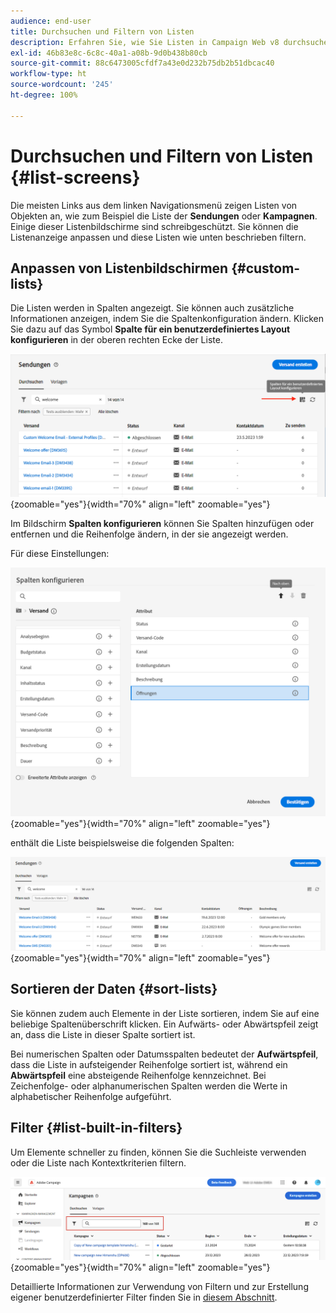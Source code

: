 ```yaml
---
audience: end-user
title: Durchsuchen und Filtern von Listen
description: Erfahren Sie, wie Sie Listen in Campaign Web v8 durchsuchen und filtern
exl-id: 46b83e8c-6c8c-40a1-a08b-9d0b438b80cb
source-git-commit: 88c6473005cfdf7a43e0d232b75db2b51dbcac40
workflow-type: ht
source-wordcount: '245'
ht-degree: 100%

---
```


# Durchsuchen und Filtern von Listen {#list-screens}

Die meisten Links aus dem linken Navigationsmenü zeigen Listen von Objekten an, wie zum Beispiel die Liste der **Sendungen** oder **Kampagnen**. Einige dieser Listenbildschirme sind schreibgeschützt. Sie können die Listenanzeige anpassen und diese Listen wie unten beschrieben filtern.

## Anpassen von Listenbildschirmen {#custom-lists}

Die Listen werden in Spalten angezeigt. Sie können auch zusätzliche Informationen anzeigen, indem Sie die Spaltenkonfiguration ändern. Klicken Sie dazu auf das Symbol **Spalte für ein benutzerdefiniertes Layout konfigurieren** in der oberen rechten Ecke der Liste.

![](assets/config-columns.png){zoomable=&quot;yes&quot;}{width="70%" align="left" zoomable="yes"}

Im Bildschirm **Spalten konfigurieren** können Sie Spalten hinzufügen oder entfernen und die Reihenfolge ändern, in der sie angezeigt werden.

Für diese Einstellungen:

![](assets/columns.png){zoomable=&quot;yes&quot;}{width="70%" align="left" zoomable="yes"}

enthält die Liste beispielsweise die folgenden Spalten:

![](assets/column-sample.png){zoomable=&quot;yes&quot;}{width="70%" align="left" zoomable="yes"}

## Sortieren der Daten {#sort-lists}

Sie können zudem auch Elemente in der Liste sortieren, indem Sie auf eine beliebige Spaltenüberschrift klicken. Ein Aufwärts- oder Abwärtspfeil zeigt an, dass die Liste in dieser Spalte sortiert ist.

Bei numerischen Spalten oder Datumsspalten bedeutet der **Aufwärtspfeil**, dass die Liste in aufsteigender Reihenfolge sortiert ist, während ein **Abwärtspfeil** eine absteigende Reihenfolge kennzeichnet. Bei Zeichenfolge- oder alphanumerischen Spalten werden die Werte in alphabetischer Reihenfolge aufgeführt.

## Filter {#list-built-in-filters}

Um Elemente schneller zu finden, können Sie die Suchleiste verwenden oder die Liste nach Kontextkriterien filtern.

![](assets/filter.png){zoomable=&quot;yes&quot;}{width="70%" align="left" zoomable="yes"}

Detaillierte Informationen zur Verwendung von Filtern und zur Erstellung eigener benutzerdefinierter Filter finden Sie in [diesem Abschnitt](../query/filter.md).

<!--
## Use advanced attributes {#adv-attributes}

>[!CONTEXTUALHELP]
>id="acw_attributepicker_advancedfields"
>title="Display advanced attributes"
>abstract="Only the most common attributes are displayed by default in the attribute list. Activate the **Display advanced attributes** toggle to see all available attributes for the current list in the left palette of the rule builder, such as nodes, groupings, 1-1 links, 1-N links."

>[!CONTEXTUALHELP]
>id="acw_rulebuilder_advancedfields"
>title="Rule builder advanced fields"
>abstract="Only the most common attributes are displayed by default in the attribute list. Activate the **Display advanced attributes** toggle to see all available attributes for the current list in the left palette of the rule builder, such as nodes, groupings, 1-1 links, 1-N links."

>[!CONTEXTUALHELP]
>id="acw_rulebuilder_properties_advanced"
>title="Rule builder advanced attributes"
>abstract="Only the most common attributes are displayed by default in the attribute list. Activate the **Display advanced attributes** toggle to see all available attributes for the current list in the left palette of the rule builder, such as nodes, groupings, 1-1 links, 1-N links."


Only most common attributes are displayed by default in the attribute list and filter configuration screens. Attributes which were set as `advanced` attributes in the data schema are hidden from the configuration screens. 

Activate the **Display advanced attributes** toggle to see all available attributes for the current list in the left palette of the rule builder, such as nodes, groupings, 1-1 links, 1-N links. The attribute list is updated instantly.


![](assets/adv-toggle.png){zoomable="yes"}{width="70%" align="left" zoomable="yes"}
-->
